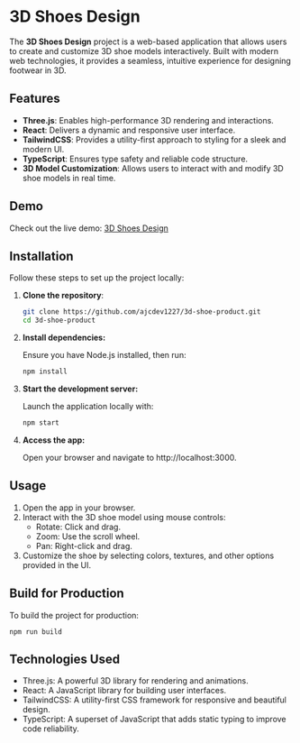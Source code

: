 # 3D Shoes Design

The **3D Shoes Design** project is a web-based application that allows users to create and customize 3D shoe models interactively. Built with modern web technologies, it provides a seamless, intuitive experience for designing footwear in 3D.

## Features

- **Three.js**: Enables high-performance 3D rendering and interactions.  
- **React**: Delivers a dynamic and responsive user interface.  
- **TailwindCSS**: Provides a utility-first approach to styling for a sleek and modern UI.  
- **TypeScript**: Ensures type safety and reliable code structure.  
- **3D Model Customization**: Allows users to interact with and modify 3D shoe models in real time.

## Demo

Check out the live demo: [3D Shoes Design](https://3d-shoe-product.vercel.app/)  

## Installation

Follow these steps to set up the project locally:

1. **Clone the repository**:  
   ```bash
   git clone https://github.com/ajcdev1227/3d-shoe-product.git
   cd 3d-shoe-product
   ```
2. **Install dependencies:**

    Ensure you have Node.js installed, then run:
    ```bash
    npm install
    ```
3. **Start the development server:**

    Launch the application locally with:
    ```bash
    npm start
    ```
4. **Access the app:**

    Open your browser and navigate to http://localhost:3000.


## Usage
1. Open the app in your browser.
2. Interact with the 3D shoe model using mouse controls:
    - Rotate: Click and drag.
    - Zoom: Use the scroll wheel.
    - Pan: Right-click and drag.
3. Customize the shoe by selecting colors, textures, and other options provided in the UI.

## Build for Production

To build the project for production:

    npm run build

## Technologies Used

- Three.js: A powerful 3D library for rendering and animations.
- React: A JavaScript library for building user interfaces.
- TailwindCSS: A utility-first CSS framework for responsive and beautiful design.
- TypeScript: A superset of JavaScript that adds static typing to improve code reliability.

